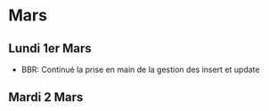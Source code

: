 # Mars 

## Lundi 1er Mars
- BBR: Continué la prise en main de la gestion des insert et update  
## Mardi 2 Mars 